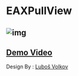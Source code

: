 # EAXPullView

![img](https://cdn.dribbble.com/users/88761/screenshots/3814075/dribbble_notch_lubos_volkov.gif)
------
[Demo Video](https://youtu.be/TIGHcvHROgc)
------
Design By : [Luboš Volkov](https://dribbble.com/shots/3814075-iPhone-X-Photo-Editing-App-Concept)
